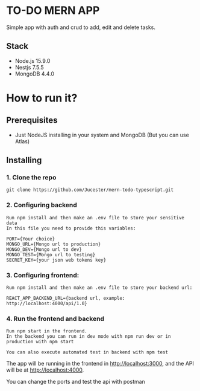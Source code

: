# TO-DO MERN APP

Simple app with auth and crud to add, edit and delete tasks.

## Stack

* Node.js 15.9.0
* Nestjs 7.5.5
* MongoDB 4.4.0

# How to run it?

## Prerequisites

* Just NodeJS installing in your system and MongoDB (But you can use Atlas) 
 
## Installing


### 1. Clone the repo

```
git clone https://github.com/Jucester/mern-todo-typescript.git
```

### 2. Configuring backend

```
Run npm install and then make an .env file to store your sensitive data
In this file you need to provide this variables:

PORT={Your choice}
MONGO_URL={Mongo url to production}
MONGO_DEV={Mongo url to dev}
MONGO_TEST={Mongo url to testing}
SECRET_KEY={your json web tokens key}
```



### 3. Configuring frontend:

```
Run npm install and then make an .env file to store your backend url:

REACT_APP_BACKEND_URL={backend url, example: http://localhost:4000/api/1.0}
```

### 4. Run the frontend and backend

```
Run npm start in the frontend.
In the backend you can run in dev mode with npm run dev or in production with npm start

You can also execute automated test in backend with npm test
```

The app will be running in the frontend in [http://localhost:3000](http://localhost:3000), and the API will be at [http://localhost:4000](http://localhost:4000).

You can change the ports and test the api with postman

